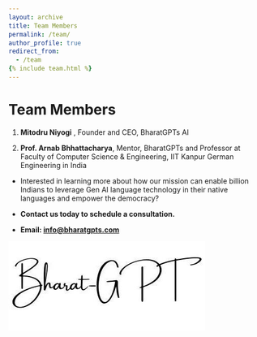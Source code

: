 ```yaml
---
layout: archive
title: Team Members
permalink: /team/
author_profile: true
redirect_from:
  - /team
{% include team.html %}
---
```



Team Members
========


1. **Mitodru Niyogi**
, Founder and CEO, BharatGPTs AI

2. **Prof. Arnab Bhhattacharya**, Mentor, BharatGPTs and Professor at Faculty of Computer Science & Engineering, IIT Kanpur
German Engineering in India

* Interested in learning more about how our mission can enable billion Indians to leverage Gen AI language technology in their native languages and empower the democracy? 




* **Contact us today to schedule a consultation.**


 * **Email: [info@bharatgpts.com]()**




![bharat-gpt-logo.jpeg](..%2Fimages%2Fbharat-gpt-logo.jpeg)
